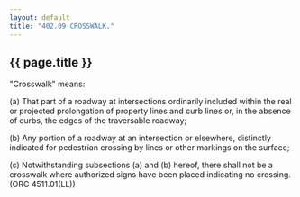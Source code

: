 ```yaml
---
layout: default 
title: "402.09 CROSSWALK."
---
```


{{ page.title }}
----------------

"Crosswalk" means:

​(a) That part of a roadway at intersections ordinarily included within
the real or projected prolongation of property lines and curb lines or,
in the absence of curbs, the edges of the traversable roadway;

​(b) Any portion of a roadway at an intersection or elsewhere,
distinctly indicated for pedestrian crossing by lines or other markings
on the surface;

​(c) Notwithstanding subsections (a) and (b) hereof, there shall not be
a crosswalk where authorized signs have been placed indicating no
crossing. (ORC 4511.01(LL))
